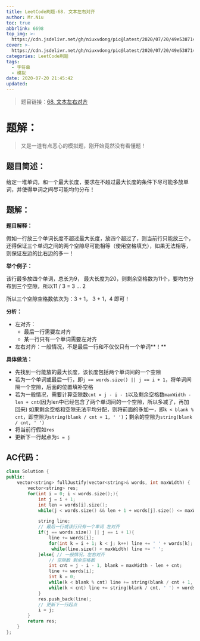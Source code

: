 ```yaml
---
title: LeetCode刷题-68. 文本左右对齐
author: Mr.Niu
toc: true
abbrlink: 6698
top_img: >-
  https://cdn.jsdelivr.net/gh/niuxvdong/pic@latest/2020/07/20/49e538714d7d004149658918a880bbcc.png
cover: >-
  https://cdn.jsdelivr.net/gh/niuxvdong/pic@latest/2020/07/20/49e538714d7d004149658918a880bbcc.png
categories: LeetCode刷题
tags:
  - 字符串
  - 模拟
date: 2020-07-20 21:45:42
updated:
---
```








> 题目链接：[68. 文本左右对齐]( https://leetcode-cn.com/problems/text-justification/)



# 题解：



> 又是一道有点恶心的模拟题，刚开始竟然没有看懂题！



## 题目简述：

给定一堆单词，和一个最大长度，要求在不超过最大长度的条件下尽可能多放单词，并使得单词之间尽可能均匀分布！



## 题解：

**题目解释：** 

假如一行放三个单词长度不超过最大长度，放四个超过了，则当前行只能放三个，还得保证三个单词之间的两个空隙尽可能相等（使用空格填充），如果无法相等，则保证左边的比右边的多一！



**举个例子：**

 该行最多放四个单词，总长为9， 最大长度为20，则剩余空格数为11个，要均匀分布到三个空隙，所以11 / 3 = 3 ... 2

所以三个空隙空格数依次为：3 + 1， 3 + 1，4 即可！



**分析：**

- 左对齐：
  - 最后一行需要左对齐
  - 某一行只有一个单词需要左对齐
- 左右对齐：一般情况，不是最后一行和不仅仅只有一个单词**！**



**具体做法：**

- 先找到一行能放的最大长度，该长度包括两个单词间的一个空隙
- 若为一个单词或最后一行，即`j == words.size() || j == i + 1`，将单词间隔一个空隙，后面的位置填补空格
- 若为一般情况，需要计算空隙数`cnt = j - i - 1`以及剩余空格数`maxWidth - len + cnt`(因为len中已经包含了两个单词间的一个空隙，所以多减了，再加回来) 如果剩余空格和空隙无法平均分配，则将前面的多加一，即`k < blank % cnt`，即空隙为`string(blank / cnt + 1, ' ')`；剩余的空隙为`string(blank / cnt, ' ')`
- 将当前行假如`res` 
- 更新下一行起点为`i = j`





## AC代码：



```c++
class Solution {
public:
    vector<string> fullJustify(vector<string>& words, int maxWidth) {
        vector<string> res;
        for(int i = 0; i < words.size();){
            int j = i + 1;
            int len = words[i].size(); 
            while(j < words.size() && len + 1 + words[j].size() <= maxWidth) len += 1 + words[j++].size();

            string line;
            // 最后一行或该行只有一个单词 左对齐
            if(j == words.size() || j == i + 1){
                line += words[i];
                for(int k = i + 1; k < j; k++) line += ' ' + words[k];
                 while(line.size() < maxWidth) line += ' ';
            }else{ // 一般情况，左右对齐
                // 空隙数 剩余空格数
                int cnt = j - i - 1, blank = maxWidth - len + cnt;
                line += words[i];
                int k = 0;
                while(k < blank % cnt) line += string(blank / cnt + 1, ' ') + words[i + k + 1], k++;
                while(k < cnt) line += string(blank / cnt, ' ') + words[i + k + 1], k++;
            }
            res.push_back(line);
            // 更新下一行起点
            i = j;
        }
        return res;
    }
};
```



